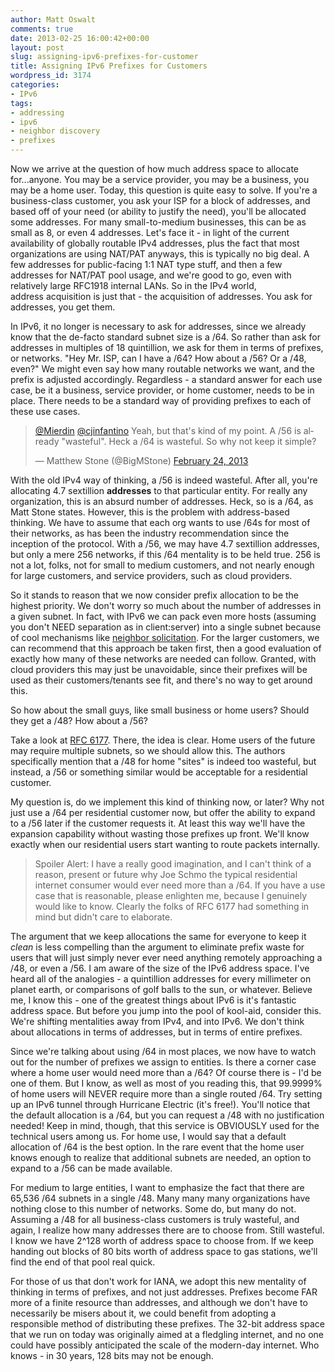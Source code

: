 ```yaml
---
author: Matt Oswalt
comments: true
date: 2013-02-25 16:00:42+00:00
layout: post
slug: assigning-ipv6-prefixes-for-customer
title: Assigning IPv6 Prefixes for Customers
wordpress_id: 3174
categories:
- IPv6
tags:
- addressing
- ipv6
- neighbor discovery
- prefixes
---
```


Now we arrive at the question of how much address space to allocate for...anyone. You may be a service provider, you may be a business, you may be a home user. Today, this question is quite easy to solve. If you're a business-class customer, you ask your ISP for a block of addresses, and based off of your need (or ability to justify the need), you'll be allocated some addresses. For many small-to-medium businesses, this can be as small as 8, or even 4 addresses. Let's face it - in light of the current availability of globally routable IPv4 addresses, plus the fact that most organizations are using NAT/PAT anyways, this is typically no big deal. A few addresses for public-facing 1:1 NAT type stuff, and then a few addresses for NAT/PAT pool usage, and we're good to go, even with relatively large RFC1918 internal LANs. So in the IPv4 world, address acquisition is just that - the acquisition of addresses. You ask for addresses, you get them.

In IPv6, it no longer is necessary to ask for addresses, since we already know that the de-facto standard subnet size is a /64. So rather than ask for addresses in multiples of 18 quintillion, we ask for them in terms of prefixes, or networks. "Hey Mr. ISP, can I have a /64? How about a /56? Or a /48, even?" We might even say how many routable networks we want, and the prefix is adjusted accordingly. Regardless - a standard answer for each use case, be it a business, service provider, or home customer, needs to be in place. There needs to be a standard way of providing prefixes to each of these use cases.

<blockquote class="twitter-tweet" lang="en"><p lang="en" dir="ltr"><a href="https://twitter.com/Mierdin">@Mierdin</a> <a href="https://twitter.com/cjinfantino">@cjinfantino</a> Yeah, but that&#39;s kind of my point. A /56 is already &quot;wasteful&quot;. Heck a /64 is wasteful. So why not keep it simple?</p>&mdash; Matthew Stone (@BigMStone) <a href="https://twitter.com/BigMStone/status/305776712220803072">February 24, 2013</a></blockquote>
<script async src="//platform.twitter.com/widgets.js" charset="utf-8"></script>

With the old IPv4 way of thinking, a /56 is indeed wasteful. After all, you're allocating 4.7 sextillion **addresses** to that particular entity. For really any organization, this is an absurd number of addresses. Heck, so is a /64, as Matt Stone states. However, this is the problem with address-based thinking. We have to assume that each org wants to use /64s for most of their networks, as has been the industry recommendation since the inception of the protocol. With a /56, we may have 4.7 sextillion addresses, but only a mere 256 networks, if this /64 mentality is to be held true. 256 is not a lot, folks, not for small to medium customers, and not nearly enough for large customers, and service providers, such as cloud providers.

So it stands to reason that we now consider prefix allocation to be the highest priority. We don't worry so much about the number of addresses in a given subnet. In fact, with IPv6 we can pack even more hosts (assuming you don't NEED separation as in client:server) into a single subnet because of cool mechanisms like [neighbor solicitation](https://keepingitclassless.net/2011/10/neighbor-solicitation-ipv6s-replacement-for-arp/). For the larger customers, we can recommend that this approach be taken first, then a good evaluation of exactly how many of these networks are needed can follow. Granted, with cloud providers this may just be unavoidable, since their prefixes will be used as their customers/tenants see fit, and there's no way to get around this.

So how about the small guys, like small business or home users? Should they get a /48? How about a /56?

Take a look at [RFC 6177](http://tools.ietf.org/html/rfc6177). There, the idea is clear. Home users of the future may require multiple subnets, so we should allow this. The authors specifically mention that a /48 for home "sites" is indeed too wasteful, but instead, a /56 or something similar would be acceptable for a residential customer.

My question is, do we implement this kind of thinking now, or later? Why not just use a /64 per residential customer now, but offer the ability to expand to a /56 later if the customer requests it. At least this way we'll have the expansion capability without wasting those prefixes up front. We'll know exactly when our residential users start wanting to route packets internally.

> Spoiler Alert: I have a really good imagination, and I can't think of a reason, present or future why Joe Schmo the typical residential internet consumer would ever need more than a /64. If you have a use case that is reasonable, please enlighten me, because I genuinely would like to know. Clearly the folks of RFC 6177 had something in mind but didn't care to elaborate.

The argument that we keep allocations the same for everyone to keep it *clean* is less compelling than the argument to eliminate prefix waste for users that will just simply never ever need anything remotely approaching a /48, or even a /56. I am aware of the size of the IPv6 address space. I've heard all of the analogies - a quintillion addresses for every millimeter on planet earth, or comparisons of golf balls to the sun, or whatever. Believe me, I know this - one of the greatest things about IPv6 is it's fantastic address space. But before you jump into the pool of kool-aid, consider this. We're shifting mentalities away from IPv4, and into IPv6. We don't think about allocations in terms of addresses, but in terms of entire prefixes.

Since we're talking about using /64 in most places, we now have to watch out for the number of prefixes we assign to entities. Is there a corner case where a home user would need more than a /64? Of course there is - I'd be one of them. But I know, as well as most of you reading this, that 99.9999% of home users will NEVER require more than a single routed /64. Try setting up an IPv6 tunnel through Hurricane Electric (it's free!). You'll notice that the default allocation is a /64, but you can request a /48 with no justification needed! Keep in mind, though, that this service is OBVIOUSLY used for the technical users among us. For home use, I would say that a default allocation of /64 is the best option. In the rare event that the home user knows enough to realize that additional subnets are needed, an option to expand to a /56 can be made available.

For medium to large entities, I want to emphasize the fact that there are 65,536 /64 subnets in a single /48. Many many many organizations have nothing close to this number of networks. Some do, but many do not. Assuming a /48 for all business-class customers is truly wasteful, and again, I realize how many addresses there are to choose from. Still wasteful. I know we have 2^128 worth of address space to choose from. If we keep handing out blocks of 80 bits worth of address space to gas stations, we'll find the end of that pool real quick.

For those of us that don't work for IANA, we adopt this new mentality of thinking in terms of prefixes, and not just addresses. Prefixes become FAR more of a finite resource than addresses, and although we don't have to necessarily be misers about it, we could benefit from adopting a responsible method of distributing these prefixes. The 32-bit address space that we run on today was originally aimed at a fledgling internet, and no one could have possibly anticipated the scale of the modern-day internet. Who knows - in 30 years, 128 bits may not be enough.
